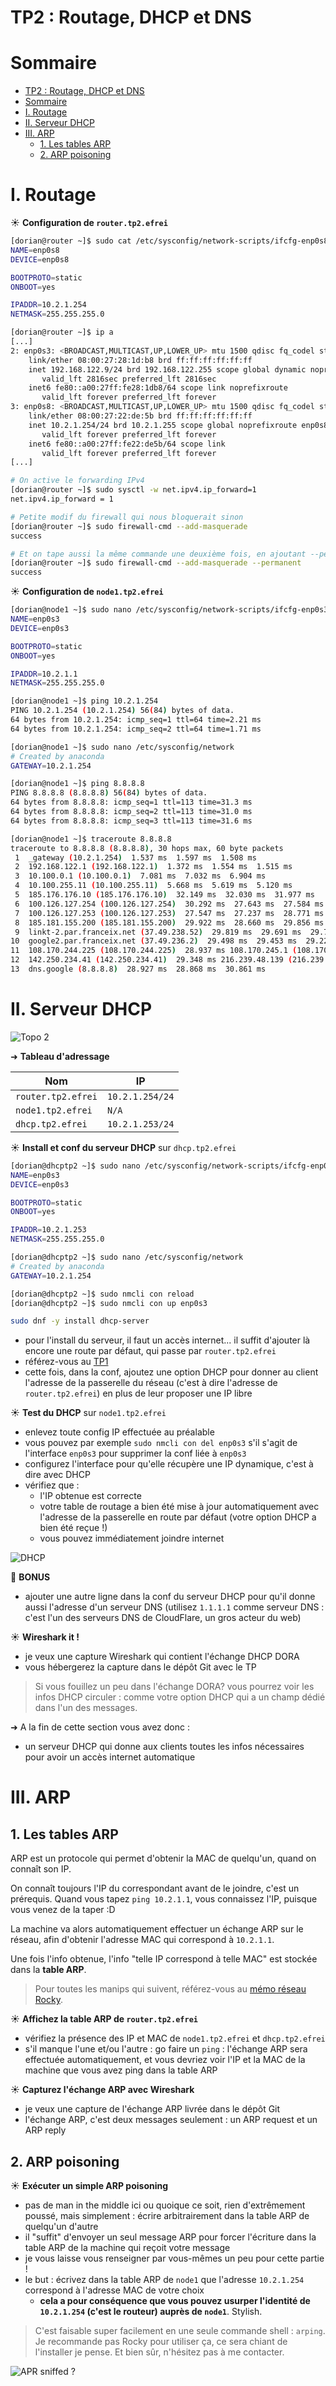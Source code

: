 # TP2 : Routage, DHCP et DNS

# Sommaire

- [TP2 : Routage, DHCP et DNS](#tp2--routage-dhcp-et-dns)
- [Sommaire](#sommaire)
- [I. Routage](#i-routage)
- [II. Serveur DHCP](#ii-serveur-dhcp)
- [III. ARP](#iii-arp)
  - [1. Les tables ARP](#1-les-tables-arp)
  - [2. ARP poisoning](#2-arp-poisoning)

# I. Routage

☀️ **Configuration de `router.tp2.efrei`**
```bash
[dorian@router ~]$ sudo cat /etc/sysconfig/network-scripts/ifcfg-enp0s8
NAME=enp0s8
DEVICE=enp0s8

BOOTPROTO=static
ONBOOT=yes

IPADDR=10.2.1.254
NETMASK=255.255.255.0

```

```bash
[dorian@router ~]$ ip a
[...]
2: enp0s3: <BROADCAST,MULTICAST,UP,LOWER_UP> mtu 1500 qdisc fq_codel state UP group default qlen 1000
    link/ether 08:00:27:28:1d:b8 brd ff:ff:ff:ff:ff:ff
    inet 192.168.122.9/24 brd 192.168.122.255 scope global dynamic noprefixroute enp0s3
       valid_lft 2816sec preferred_lft 2816sec
    inet6 fe80::a00:27ff:fe28:1db8/64 scope link noprefixroute 
       valid_lft forever preferred_lft forever
3: enp0s8: <BROADCAST,MULTICAST,UP,LOWER_UP> mtu 1500 qdisc fq_codel state UP group default qlen 1000
    link/ether 08:00:27:22:de:5b brd ff:ff:ff:ff:ff:ff
    inet 10.2.1.254/24 brd 10.2.1.255 scope global noprefixroute enp0s8
       valid_lft forever preferred_lft forever
    inet6 fe80::a00:27ff:fe22:de5b/64 scope link 
       valid_lft forever preferred_lft forever
[...]
```

```bash
# On active le forwarding IPv4
[dorian@router ~]$ sudo sysctl -w net.ipv4.ip_forward=1 
net.ipv4.ip_forward = 1

# Petite modif du firewall qui nous bloquerait sinon
[dorian@router ~]$ sudo firewall-cmd --add-masquerade
success

# Et on tape aussi la même commande une deuxième fois, en ajoutant --permanent pour que ce soit persistent après un éventuel reboot
[dorian@router ~]$ sudo firewall-cmd --add-masquerade --permanent
success
```

☀️ **Configuration de `node1.tp2.efrei`**

```bash
[dorian@node1 ~]$ sudo nano /etc/sysconfig/network-scripts/ifcfg-enp0s3 
NAME=enp0s3
DEVICE=enp0s3

BOOTPROTO=static
ONBOOT=yes

IPADDR=10.2.1.1
NETMASK=255.255.255.0
```

```bash
[dorian@node1 ~]$ ping 10.2.1.254
PING 10.2.1.254 (10.2.1.254) 56(84) bytes of data.
64 bytes from 10.2.1.254: icmp_seq=1 ttl=64 time=2.21 ms
64 bytes from 10.2.1.254: icmp_seq=2 ttl=64 time=1.71 ms
```

```bash
[dorian@node1 ~]$ sudo nano /etc/sysconfig/network
# Created by anaconda
GATEWAY=10.2.1.254
```

```bash
[dorian@node1 ~]$ ping 8.8.8.8
PING 8.8.8.8 (8.8.8.8) 56(84) bytes of data.
64 bytes from 8.8.8.8: icmp_seq=1 ttl=113 time=31.3 ms
64 bytes from 8.8.8.8: icmp_seq=2 ttl=113 time=31.0 ms
64 bytes from 8.8.8.8: icmp_seq=3 ttl=113 time=31.6 ms
```

```bash
[dorian@node1 ~]$ traceroute 8.8.8.8
traceroute to 8.8.8.8 (8.8.8.8), 30 hops max, 60 byte packets
 1  _gateway (10.2.1.254)  1.537 ms  1.597 ms  1.508 ms
 2  192.168.122.1 (192.168.122.1)  1.372 ms  1.554 ms  1.515 ms
 3  10.100.0.1 (10.100.0.1)  7.081 ms  7.032 ms  6.904 ms
 4  10.100.255.11 (10.100.255.11)  5.668 ms  5.619 ms  5.120 ms
 5  185.176.176.10 (185.176.176.10)  32.149 ms  32.030 ms  31.977 ms
 6  100.126.127.254 (100.126.127.254)  30.292 ms  27.643 ms  27.584 ms
 7  100.126.127.253 (100.126.127.253)  27.547 ms  27.237 ms  28.771 ms
 8  185.181.155.200 (185.181.155.200)  29.922 ms  28.660 ms  29.856 ms
 9  linkt-2.par.franceix.net (37.49.238.52)  29.819 ms  29.691 ms  29.702 ms
10  google2.par.franceix.net (37.49.236.2)  29.498 ms  29.453 ms  29.225 ms
11  108.170.244.225 (108.170.244.225)  28.937 ms 108.170.245.1 (108.170.245.1)  28.833 ms 108.170.244.193 (108.170.244.193)  29.583 ms
12  142.250.234.41 (142.250.234.41)  29.348 ms 216.239.48.139 (216.239.48.139)  32.816 ms 142.251.253.35 (142.251.253.35)  29.119 ms
13  dns.google (8.8.8.8)  28.927 ms  28.868 ms  30.861 ms
```

# II. Serveur DHCP

![Topo 2](./img/topo2.png)

➜ **Tableau d'adressage**

| Nom                | IP              |
| ------------------ | --------------- |
| `router.tp2.efrei` | `10.2.1.254/24` |
| `node1.tp2.efrei`  | `N/A`           |
| `dhcp.tp2.efrei`   | `10.2.1.253/24` |

☀️ **Install et conf du serveur DHCP** sur `dhcp.tp2.efrei`

```bash
[dorian@dhcptp2 ~]$ sudo nano /etc/sysconfig/network-scripts/ifcfg-enp0s3
NAME=enp0s3
DEVICE=enp0s3

BOOTPROTO=static
ONBOOT=yes

IPADDR=10.2.1.253
NETMASK=255.255.255.0
```

```bash
[dorian@dhcptp2 ~]$ sudo nano /etc/sysconfig/network
# Created by anaconda
GATEWAY=10.2.1.254
```

```bash
[dorian@dhcptp2 ~]$ sudo nmcli con reload
[dorian@dhcptp2 ~]$ sudo nmcli con up enp0s3
```

```bash
sudo dnf -y install dhcp-server
```

- pour l'install du serveur, il faut un accès internet... il suffit d'ajouter là encore une route par défaut, qui passe par `router.tp2.efrei`
- référez-vous au [TP1](../1/README.md)
- cette fois, dans la conf, ajoutez une option DHCP pour donner au client l'adresse de la passerelle du réseau (c'est à dire l'adresse de `router.tp2.efrei`) en plus de leur proposer une IP libre

☀️ **Test du DHCP** sur `node1.tp2.efrei`

- enlevez toute config IP effectuée au préalable
- vous pouvez par exemple `sudo nmcli con del enp0s3` s'il s'agit de l'interface `enp0s3` pour supprimer la conf liée à `enp0s3`
- configurez l'interface pour qu'elle récupère une IP dynamique, c'est à dire avec DHCP
- vérifiez que :
  - l'IP obtenue est correcte
  - votre table de routage a bien été mise à jour automatiquement avec l'adresse de la passerelle en route par défaut (votre option DHCP a bien été reçue !)
  - vous pouvez immédiatement joindre internet

![DHCP](img/dhcp_server.png)

🌟 **BONUS**

- ajouter une autre ligne dans la conf du serveur DHCP pour qu'il donne aussi l'adresse d'un serveur DNS (utilisez `1.1.1.1` comme serveur DNS : c'est l'un des serveurs DNS de CloudFlare, un gros acteur du web)

☀️ **Wireshark it !**

- je veux une capture Wireshark qui contient l'échange DHCP DORA
- vous hébergerez la capture dans le dépôt Git avec le TP

> Si vous fouillez un peu dans l'échange DORA? vous pourrez voir les infos DHCP circuler : comme votre option DHCP qui a un champ dédié dans l'un des messages.

➜ A la fin de cette section vous avez donc :

- un serveur DHCP qui donne aux clients toutes les infos nécessaires pour avoir un accès internet automatique

# III. ARP

## 1. Les tables ARP

ARP est un protocole qui permet d'obtenir la MAC de quelqu'un, quand on connaît son IP.

On connaît toujours l'IP du correspondant avant de le joindre, c'est un prérequis. Quand vous tapez `ping 10.2.1.1`, vous connaissez l'IP, puisque vous venez de la taper :D

La machine va alors automatiquement effectuer un échange ARP sur le réseau, afin d'obtenir l'adresse MAC qui correspond à `10.2.1.1`.

Une fois l'info obtenue, l'info "telle IP correspond à telle MAC" est stockée dans la **table ARP**.

> Pour toutes les manips qui suivent, référez-vous au [mémo réseau Rocky](../../memo/rocky_network.md).

☀️ **Affichez la table ARP de `router.tp2.efrei`**

- vérifiez la présence des IP et MAC de `node1.tp2.efrei` et `dhcp.tp2.efrei`
- s'il manque l'une et/ou l'autre : go faire un `ping` : l'échange ARP sera effectuée automatiquement, et vous devriez voir l'IP et la MAC de la machine que vous avez ping dans la table ARP

☀️ **Capturez l'échange ARP avec Wireshark**

- je veux une capture de l'échange ARP livrée dans le dépôt Git
- l'échange ARP, c'est deux messages seulement : un ARP request et un ARP reply

## 2. ARP poisoning

☀️ **Exécuter un simple ARP poisoning**

- pas de man in the middle ici ou quoique ce soit, rien d'extrêmement poussé, mais simplement : écrire arbitrairement dans la table ARP de quelqu'un d'autre
- il "suffit" d'envoyer un seul message ARP pour forcer l'écriture dans la table ARP de la machine qui reçoit votre message
- je vous laisse vous renseigner par vous-mêmes un peu pour cette partie !
- le but : écrivez dans la table ARP de `node1` que l'adresse `10.2.1.254` correspond à l'adresse MAC de votre choix
  - **cela a pour conséquence que vous pouvez usurper l'identité de `10.2.1.254` (c'est le routeur) auprès de `node1`**. Stylish.

> C'est faisable super facilement en une seule commande shell : `arping`. Je recommande pas Rocky pour utiliser ça, ce sera chiant de l'installer je pense. Et bien sûr, n'hésitez pas à me contacter.

![APR sniffed ?](img/arp_sniff.jpg)
